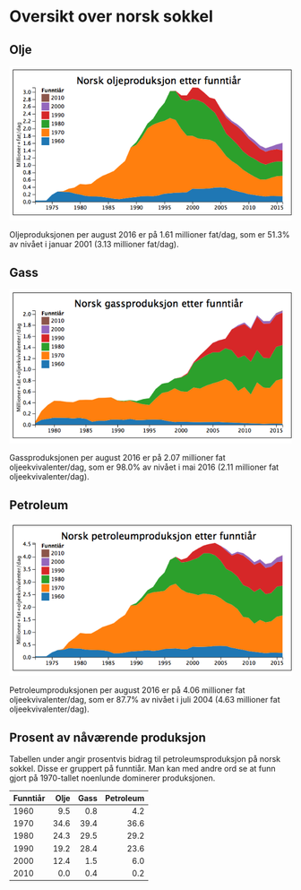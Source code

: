 # Oversikt over norsk sokkel

## Olje
![Oljeproduksjonen etter funntiår](img/oil_production_yearly_12MMA_by_discovery_decade.png)

Oljeproduksjonen per august 2016 er på 1.61 millioner fat/dag, som er 51.3% av nivået i januar 2001 (3.13 millioner fat/dag).
## Gass
![Gassproduksjonen etter funntiår](img/gas_production_yearly_12MMA_by_discovery_decade.png)

Gassproduksjonen per august 2016 er på 2.07 millioner fat oljeekvivalenter/dag, som er 98.0% av nivået i mai 2016 (2.11 millioner fat oljeekvivalenter/dag).
## Petroleum
![Petroleumproduksjonen etter funntiår](img/oe_production_yearly_12MMA_by_discovery_decade.png)

Petroleumproduksjonen per august 2016 er på 4.06 millioner fat oljeekvivalenter/dag, som er 87.7% av nivået i juli 2004 (4.63 millioner fat oljeekvivalenter/dag).


## Prosent av nåværende produksjon

Tabellen under angir prosentvis bidrag til petroleumsproduksjon på norsk sokkel. 
Disse er gruppert på funntiår.
Man kan med andre ord se at funn gjort på 1970-tallet noenlunde dominerer produksjonen. 


| Funntiår | Olje | Gass | Petroleum |
| ---- | ---: | ---: | ---: |
| 1960 | 9.5 | 0.8 | 4.2 |
| 1970 | 34.6 | 39.4 | 36.6 |
| 1980 | 24.3 | 29.5 | 29.2 |
| 1990 | 19.2 | 28.4 | 23.6 |
| 2000 | 12.4 | 1.5 | 6.0 |
| 2010 | 0.0 | 0.4 | 0.2 |
